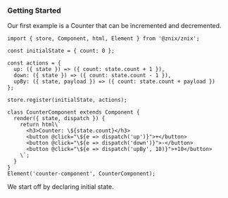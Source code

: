 ### Getting Started

Our first example is a Counter that can be incremented and decremented.

```
import { store, Component, html, Element } from '@znix/znix';

const initialState = { count: 0 };

const actions = {
  up: ({ state }) => ({ count: state.count + 1 }),
  down: ({ state }) => ({ count: state.count - 1 }),
  upBy: ({ state, payload }) => ({ count: state.count + payload })
};

store.register(initialState, actions);

class CounterComponent extends Component {
  render({ state, dispatch }) {
    return html\`
      <h3>Counter: \${state.count}</h3>
      <button @click="\${e => dispatch('up')}">+</button>
      <button @click="\${e => dispatch('down')}">-</button>
      <button @click="\${e => dispatch('upBy', 10)}">+10</button>
    \`;
  }
}
Element('counter-component', CounterComponent);
```

We start off by declaring initial state.

